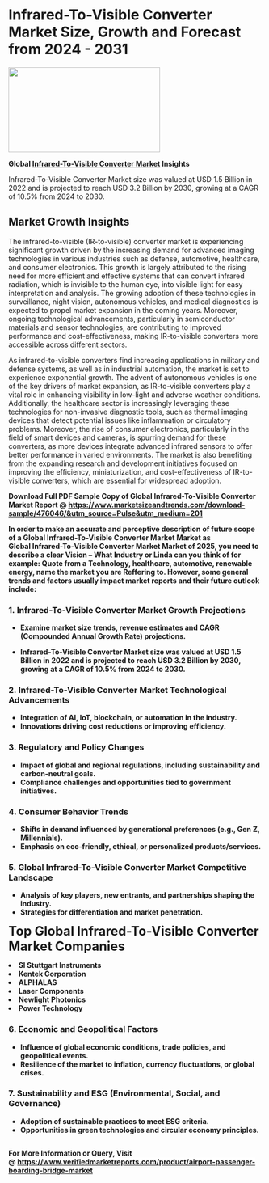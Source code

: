 <H1>Infrared-To-Visible Converter Market Size, Growth and Forecast from 2024 - 2031</H1><img class="aligncenter size-medium wp-image-584254" src="https://thirdeyenews.in/wp-content/uploads/2024/09/Global-Market-Research-300x168.jpeg" alt="" width="300" height="168" /><p><strong>Global&nbsp;<a href="https://www.marketsizeandtrends.com/download-sample/476046/&amp;utm_source=Pulse&amp;utm_medium=201">Infrared-To-Visible Converter Market</a> Insights</strong></p><p>Infrared-To-Visible Converter Market size was valued at USD 1.5 Billion in 2022 and is projected to reach USD 3.2 Billion by 2030, growing at a CAGR of 10.5% from 2024 to 2030.</p><p><h2>Market Growth Insights</h2> <p>The infrared-to-visible (IR-to-visible) converter market is experiencing significant growth driven by the increasing demand for advanced imaging technologies in various industries such as defense, automotive, healthcare, and consumer electronics. This growth is largely attributed to the rising need for more efficient and effective systems that can convert infrared radiation, which is invisible to the human eye, into visible light for easy interpretation and analysis. The growing adoption of these technologies in surveillance, night vision, autonomous vehicles, and medical diagnostics is expected to propel market expansion in the coming years. Moreover, ongoing technological advancements, particularly in semiconductor materials and sensor technologies, are contributing to improved performance and cost-effectiveness, making IR-to-visible converters more accessible across different sectors.</p> <p><strong></strong></p> <p>As infrared-to-visible converters find increasing applications in military and defense systems, as well as in industrial automation, the market is set to experience exponential growth. The advent of autonomous vehicles is one of the key drivers of market expansion, as IR-to-visible converters play a vital role in enhancing visibility in low-light and adverse weather conditions. Additionally, the healthcare sector is increasingly leveraging these technologies for non-invasive diagnostic tools, such as thermal imaging devices that detect potential issues like inflammation or circulatory problems. Moreover, the rise of consumer electronics, particularly in the field of smart devices and cameras, is spurring demand for these converters, as more devices integrate advanced infrared sensors to offer better performance in varied environments. The market is also benefiting from the expanding research and development initiatives focused on improving the efficiency, miniaturization, and cost-effectiveness of IR-to-visible converters, which are essential for widespread adoption.</p> <p><strong></p><p><span class=""><strong>Download Full PDF Sample Copy of Global Infrared-To-Visible Converter Market Report</strong> @ <a href="https://www.marketsizeandtrends.com/download-sample/476046/&amp;utm_source=Pulse&amp;utm_medium=201" target="_blank">https://www.marketsizeandtrends.com/download-sample/476046/&amp;utm_source=Pulse&amp;utm_medium=201</a></span></p><p>In order to make an accurate and perceptive description of future scope of a Global&nbsp;Infrared-To-Visible Converter Market Market as Global&nbsp;Infrared-To-Visible Converter Market Market of 2025, you need to describe a clear Vision &ndash; What Industry or Linda can you think of for example: Quote from a Technology, healthcare, automotive, renewable energy, name the market you are Reffering to. However, some general trends and factors usually impact market reports and their future outlook include:</p><h3>1.&nbsp;<strong>Infrared-To-Visible Converter Market Growth Projections</strong></h3><ul><li>Examine market size trends, revenue estimates and CAGR (Compounded Annual Growth Rate) projections.</li><li><p>Infrared-To-Visible Converter Market size was valued at USD 1.5 Billion in 2022 and is projected to reach USD 3.2 Billion by 2030, growing at a CAGR of 10.5% from 2024 to 2030.</p></li></ul><h3>2.&nbsp;<strong>Infrared-To-Visible Converter Market Technological Advancements</strong></h3><ul><li>Integration of AI, IoT, blockchain, or automation in the industry.</li><li>Innovations driving cost reductions or improving efficiency.</li></ul><h3>3.&nbsp;<strong>Regulatory and Policy Changes</strong></h3><ul><li>Impact of global and regional regulations, including sustainability and carbon-neutral goals.</li><li>Compliance challenges and opportunities tied to government initiatives.</li></ul><h3>4.&nbsp;<strong>Consumer Behavior Trends</strong></h3><ul><li>Shifts in demand influenced by generational preferences (e.g., Gen Z, Millennials).</li><li>Emphasis on eco-friendly, ethical, or personalized products/services.</li></ul><h3>5.&nbsp;<strong>Global Infrared-To-Visible Converter Market Competitive Landscape</strong></h3><ul><li>Analysis of key players, new entrants, and partnerships shaping the industry.</li><li>Strategies for differentiation and market penetration.</li></ul><p data-pm-slice="1 1 []"><span style="color: inherit; font-family: inherit; font-size: 25px;">Top Global Infrared-To-Visible Converter Market Companies</span></p><div class="" data-test-id=""><p><li>SI Stuttgart Instruments</li><li> Kentek Corporation</li><li> ALPHALAS</li><li> Laser Components</li><li> Newlight Photonics</li><li> Power Technology</li></p></div><h3>6.&nbsp;<strong>Economic and Geopolitical Factors</strong></h3><ul><li>Influence of global economic conditions, trade policies, and geopolitical events.</li><li>Resilience of the market to inflation, currency fluctuations, or global crises.</li></ul><h3>7.&nbsp;<strong>Sustainability and ESG (Environmental, Social, and Governance)</strong></h3><ul><li>Adoption of sustainable practices to meet ESG criteria.</li><li>Opportunities in green technologies and circular economy principles.</li></ul><h2><strong style="font-size: 14px;">For More Information or Query, Visit @&nbsp;</strong><a style="background-color: #ffffff; font-size: 14px;" href="https://www.marketsizeandtrends.com/report/infrared-to-visible-converter-market/" target="_blank">https://www.verifiedmarketreports.com/product/airport-passenger-boarding-bridge-market</a></h2>
